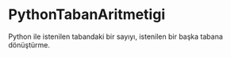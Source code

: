 # PythonTabanAritmetigi
Python ile istenilen tabandaki bir sayıyı, istenilen bir başka tabana dönüştürme. 
